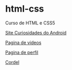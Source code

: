# html-css
Curso de HTML e CSS5
    <p><a href="https://danielrosadasilva.github.io/html-css/Projetos/projetoandroid/index.html" target="_blank">Site Curiosidades do Android</a></p>
    <p><a href="https://danielrosadasilva.github.io/html-css/Projetos/paginadevideos/index.html" target="_blank">Pagina de videos</a></p>
    <p><a href="https://danielrosadasilva.github.io/html-css/projetos/paginaperfil/index.html" target="_blank">Pagina de perfil</a></p>
    <p><a href="https://danielrosadasilva.github.io/html-css/Projetos/cordel/index.html" target="_blank">Cordel</a>
    